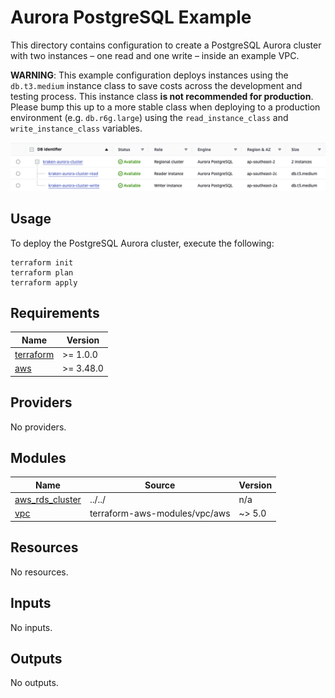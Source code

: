 # Aurora PostgreSQL Example

This directory contains configuration to create a PostgreSQL Aurora cluster with two instances – one read and one write – inside an example VPC.

**WARNING**: This example configuration deploys instances using the `db.t3.medium` instance class to save costs across the development and testing process. This instance class **is not recommended for production**. Please bump this up to a more stable class when deploying to a production environment (e.g. `db.r6g.large`) using the `read_instance_class` and `write_instance_class` variables.

![databases](databases.png)

## Usage

To deploy the PostgreSQL Aurora cluster, execute the following:

```
terraform init
terraform plan
terraform apply
```

<!-- BEGIN_TF_DOCS -->

## Requirements

| Name                                                                     | Version   |
| ------------------------------------------------------------------------ | --------- |
| <a name="requirement_terraform"></a> [terraform](#requirement_terraform) | >= 1.0.0  |
| <a name="requirement_aws"></a> [aws](#requirement_aws)                   | >= 3.48.0 |

## Providers

No providers.

## Modules

| Name                                                                             | Source                        | Version |
| -------------------------------------------------------------------------------- | ----------------------------- | ------- |
| <a name="module_aws_rds_cluster"></a> [aws_rds_cluster](#module_aws_rds_cluster) | ../../                        | n/a     |
| <a name="module_vpc"></a> [vpc](#module_vpc)                                     | terraform-aws-modules/vpc/aws | ~> 5.0  |

## Resources

No resources.

## Inputs

No inputs.

## Outputs

No outputs.

<!-- END_TF_DOCS -->
